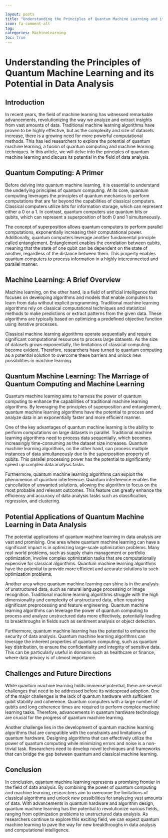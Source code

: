 ```yaml
---

layout: posts
title: "Understanding the Principles of Quantum Machine Learning and its Potential in Data Analysis"
icon: fa-comment-alt
tag:      
categories: MachineLearning
toc: true
---
```




# Understanding the Principles of Quantum Machine Learning and its Potential in Data Analysis

## Introduction

In recent years, the field of machine learning has witnessed remarkable advancements, revolutionizing the way we analyze and extract insights from vast amounts of data. Traditional machine learning algorithms have proven to be highly effective, but as the complexity and size of datasets increase, there is a growing need for more powerful computational methods. This has led researchers to explore the potential of quantum machine learning, a fusion of quantum computing and machine learning techniques. In this article, we will delve into the principles of quantum machine learning and discuss its potential in the field of data analysis.

## Quantum Computing: A Primer

Before delving into quantum machine learning, it is essential to understand the underlying principles of quantum computing. At its core, quantum computing leverages the principles of quantum mechanics to perform computations that are far beyond the capabilities of classical computers. Classical computers utilize bits for information storage, which can represent either a 0 or a 1. In contrast, quantum computers use quantum bits or qubits, which can represent a superposition of both 0 and 1 simultaneously.

The concept of superposition allows quantum computers to perform parallel computations, exponentially increasing their computational power. Additionally, quantum computers leverage another fundamental principle called entanglement. Entanglement enables the correlation between qubits, meaning that the state of one qubit can be dependent on the state of another, regardless of the distance between them. This property enables quantum computers to process information in a highly interconnected and parallel manner.

## Machine Learning: A Brief Overview

Machine learning, on the other hand, is a field of artificial intelligence that focuses on developing algorithms and models that enable computers to learn from data without explicit programming. Traditional machine learning algorithms rely on classical computational techniques and statistical methods to make predictions or extract patterns from the given data. These algorithms are typically based on optimizing a predefined objective function using iterative processes.

Classical machine learning algorithms operate sequentially and require significant computational resources to process large datasets. As the size of datasets grows exponentially, the limitations of classical computing become evident. Therefore, researchers have turned to quantum computing as a potential solution to overcome these barriers and unlock new possibilities in machine learning.

## Quantum Machine Learning: The Marriage of Quantum Computing and Machine Learning

Quantum machine learning aims to harness the power of quantum computing to enhance the capabilities of traditional machine learning algorithms. By leveraging the principles of superposition and entanglement, quantum machine learning algorithms have the potential to process and analyze data in an exponentially faster and more efficient manner.

One of the key advantages of quantum machine learning is the ability to perform computations on large datasets in parallel. Traditional machine learning algorithms need to process data sequentially, which becomes increasingly time-consuming as the dataset size increases. Quantum machine learning algorithms, on the other hand, can process multiple instances of data simultaneously due to the superposition property of qubits. This parallel processing power has the potential to significantly speed up complex data analysis tasks.

Furthermore, quantum machine learning algorithms can exploit the phenomenon of quantum interference. Quantum interference enables the cancellation of unwanted solutions, allowing the algorithm to focus on the most probable and relevant outcomes. This feature can greatly enhance the efficiency and accuracy of data analysis tasks such as classification, regression, and clustering.

## Potential Applications of Quantum Machine Learning in Data Analysis

The potential applications of quantum machine learning in data analysis are vast and promising. One area where quantum machine learning can have a significant impact is in optimizing large-scale optimization problems. Many real-world problems, such as supply chain management or portfolio optimization, involve complex optimization tasks that are computationally expensive for classical algorithms. Quantum machine learning algorithms have the potential to provide more efficient and accurate solutions to such optimization problems.

Another area where quantum machine learning can shine is in the analysis of unstructured data, such as natural language processing or image recognition. Traditional machine learning algorithms struggle with the high dimensionality and complexity of unstructured data, often requiring significant preprocessing and feature engineering. Quantum machine learning algorithms can leverage the power of quantum computing to process and analyze unstructured data more effectively, potentially leading to breakthroughs in fields such as sentiment analysis or object detection.

Furthermore, quantum machine learning has the potential to enhance the security of data analysis. Quantum machine learning algorithms can leverage the inherent properties of quantum computing, such as quantum key distribution, to ensure the confidentiality and integrity of sensitive data. This can be particularly useful in domains such as healthcare or finance, where data privacy is of utmost importance.

## Challenges and Future Directions

While quantum machine learning holds immense potential, there are several challenges that need to be addressed before its widespread adoption. One of the major challenges is the lack of quantum hardware with sufficient qubit stability and coherence. Quantum computers with a large number of qubits and long coherence times are required to perform complex machine learning tasks. Therefore, advancements in quantum hardware technology are crucial for the progress of quantum machine learning.

Another challenge lies in the development of quantum machine learning algorithms that are compatible with the constraints and limitations of quantum hardware. Designing algorithms that can effectively utilize the power of quantum computing while minimizing errors and noise is a non-trivial task. Researchers need to develop novel techniques and frameworks that can bridge the gap between quantum and classical machine learning.

## Conclusion

In conclusion, quantum machine learning represents a promising frontier in the field of data analysis. By combining the power of quantum computing and machine learning, researchers aim to overcome the limitations of classical algorithms and unlock new possibilities for analyzing vast amounts of data. With advancements in quantum hardware and algorithm design, quantum machine learning has the potential to revolutionize various fields, ranging from optimization problems to unstructured data analysis. As researchers continue to explore this exciting field, we can expect quantum machine learning to pave the way for new breakthroughs in data analysis and computational intelligence.